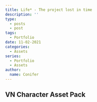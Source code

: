 ```yaml
---
title: Life* - The project lost in time
description: ''
type:
  - posts
  - post
tags:
  - Portfolio
date: 11-02-2021
categories:
  - Assets
series:
  - Portfolio
  - Assets
author:
  name: Conifer
---
```

## VN Character Asset Pack


[go]: https://golang.org/

[gohtmltemplate]: https://golang.org/pkg/html/template/
